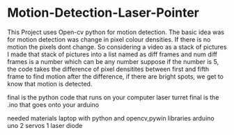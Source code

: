# Motion-Detection-Laser-Pointer

This Project uses Open-cv python for motion detection.
The basic idea was for motion detection was change in pixel colour densities. If there is no motion the pixels dont change.
So considering a video as a stack of pictures I made that stack of pictures into a list named as diff frames and num diff frames is a number which can be any number
suppose if the number is 5, the code takes the difference of pixel densitites between first and fifth frame to find motion
after the difference, if there are bright spots, we get to know that motion is detected.

final is the python code that runs on your computer
laser turret final is the .ino that goes onto your arduino

needed materials
laptop with python and opencv,pywin libraries
arduino uno
2 servos
1 laser diode

